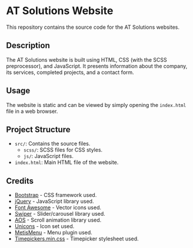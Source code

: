 # AT Solutions Website

This repository contains the source code for the AT Solutions websites.

## Description

The AT Solutions website is built using HTML, CSS (with the SCSS preprocessor), and JavaScript. It presents information about the company, its services, completed projects, and a contact form.

## Usage

The website is static and can be viewed by simply opening the `index.html` file in a web browser.

## Project Structure

- `src/`: Contains the source files.
  - `scss/`: SCSS files for CSS styles.
  - `js/`: JavaScript files.
- `index.html`: Main HTML file of the website.

## Credits

- [Bootstrap](https://getbootstrap.com/) - CSS framework used.
- [jQuery](https://jquery.com/) - JavaScript library used.
- [Font Awesome](https://fontawesome.com/) - Vector icons used.
- [Swiper](https://swiperjs.com/) - Slider/carousel library used.
- [AOS](https://michalsnik.github.io/aos/) - Scroll animation library used.
- [Unicons](https://iconscout.com/unicons) - Icon set used.
- [MetisMenu](https://github.com/nkoechel/metisMenu) - Menu plugin used.
- [Timepickers.min.css](https://timepicker.co/) - Timepicker stylesheet used.
